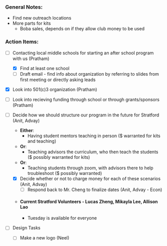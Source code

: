 ### **General Notes**:
- Find new outreach locations
- More parts for kits
	- Boba sales, depends on if they allow club money to be used

### **Action Items:**
- [ ] Contacting local middle schools for starting an after school program with us (Pratham) 
	- [x] Find at least one school
	- [ ] Draft email - find info about organization by referring to slides from first meeting or directly asking leads
- [x] Look into 501(c)3 organization (Pratham) 
- [ ] Look into recieving funding through school or through grants/sponsors (Pratham)

- [ ] Decide how we should structure our program in the future for Stratford (Anit, Advay)
	- **Either**:
		- Having student mentors teaching in person ($ warranted for kits and teaching)
	- **Or**:
		- Teaching advisors the curriculum, who then teach the students ($ possibly warranted for kits)
	- **Or**:
		- Teaching students through zoom, with advisors there to help troubleshoot ($ possibly warranted)
	- [x] Decide whether or not to charge money for each of these scenarios (Anit, Advay)
		- [ ] Respond back to Mr. Cheng to finalize dates (Anit, Advay - Econ)
	- #### **Current Stratford Volunteers - Lucas Zheng, Mikayla Lee, Allison Lao**
		- Tuesday is available for everyone

- [ ] Design Tasks
	- [ ] Make a new logo (Neel)
